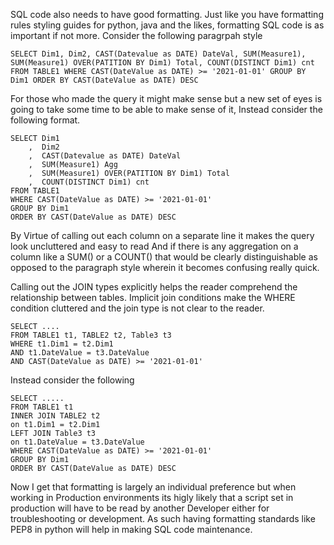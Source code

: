 SQL code also needs to have good formatting. Just like you have formatting rules styling guides for python, java and the likes, formatting SQL code is as important if not more. Consider the following paragrpah style

```
SELECT Dim1, Dim2, CAST(Datevalue as DATE) DateVal, SUM(Measure1), SUM(Measure1) OVER(PATITION BY Dim1) Total, COUNT(DISTINCT Dim1) cnt FROM TABLE1 WHERE CAST(DateValue as DATE) >= '2021-01-01' GROUP BY Dim1 ORDER BY CAST(DateValue as DATE) DESC
```

For those who made the query it might make sense but a new set of eyes is going to take some time to be able to make sense of it, Instead consider the following format. 

```
SELECT Dim1
    ,  Dim2
    ,  CAST(Datevalue as DATE) DateVal
    ,  SUM(Measure1) Agg
    ,  SUM(Measure1) OVER(PATITION BY Dim1) Total
    ,  COUNT(DISTINCT Dim1) cnt 
FROM TABLE1 
WHERE CAST(DateValue as DATE) >= '2021-01-01' 
GROUP BY Dim1 
ORDER BY CAST(DateValue as DATE) DESC
```

By Virtue of calling out each column on a separate line it makes the query look uncluttered and easy to read And if there is any aggregation on a column like a SUM() or a COUNT() that would be clearly distinguishable as opposed to the paragraph style wherein it becomes confusing really quick.

Calling out the JOIN types explicitly helps the reader comprehend the relationship between tables. Implicit join conditions make the WHERE condition cluttered and the join type is not clear to the reader.

```
SELECT ....
FROM TABLE1 t1, TABLE2 t2, Table3 t3 
WHERE t1.Dim1 = t2.Dim1 
AND t1.DateValue = t3.DateValue
AND CAST(DateValue as DATE) >= '2021-01-01'
```

Instead consider the following

```
SELECT .....
FROM TABLE1 t1 
INNER JOIN TABLE2 t2
on t1.Dim1 = t2.Dim1 
LEFT JOIN Table3 t3
on t1.DateValue = t3.DateValue 
WHERE CAST(DateValue as DATE) >= '2021-01-01' 
GROUP BY Dim1 
ORDER BY CAST(DateValue as DATE) DESC
```

Now I get that formatting is largely an individual preference but when working in Production environments its higly likely that a script set in production will have to be read by another Developer either for troubleshooting or development. As such having formatting standards like PEP8 in python will help in making SQL code maintenance.
